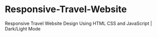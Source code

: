 # Responsive-Travel-Website
Responsive Travel Website Design Using HTML CSS and JavaScript | Dark/Light Mode
